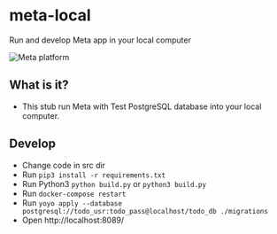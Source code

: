 # meta-local
Run and develop Meta app in your local computer

![Meta platform](https://rwstatic.ru/h/meta/avatar.png)

## What is it?
- This stub run Meta with Test PostgreSQL database into your local computer.

## Develop
- Change code in src dir
- Run `pip3 install -r requirements.txt`
- Run Python3 `python build.py` or `python3 build.py`
- Run `docker-compose restart`
- Run `yoyo apply --database postgresql://todo_usr:todo_pass@localhost/todo_db ./migrations`
- Open http://localhost:8089/